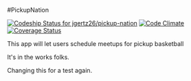 #PickupNation

[ ![Codeship Status for jgertz26/pickup-nation](https://codeship.com/projects/1aae0fe0-4e6b-0133-1c3e-5a2039af3b63/status?branch=master)](https://codeship.com/projects/106907)
[![Code Climate](https://codeclimate.com/github/jgertz26/pickup-nation/badges/gpa.svg)](https://codeclimate.com/github/jgertz26/pickup-nation)
[![Coverage Status](https://coveralls.io/repos/jgertz26/pickup-nation/badge.svg?branch=master&service=github)](https://coveralls.io/github/jgertz26/pickup-nation?branch=master)

This app will let users schedule meetups for pickup basketball

It's in the works folks.

Changing this for a test again.
